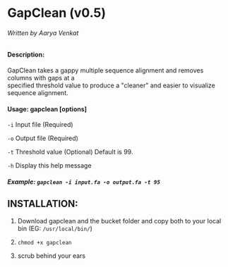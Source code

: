 # GapClean (v0.5)
###### Written by Aarya Venkat

#### Description:  
GapClean takes a gappy multiple sequence alignment and removes columns with gaps at a  
specified threshold value to produce a "cleaner" and easier to visualize sequence alignment.  

#### Usage: gapclean [options]

   `-i`   Input file       (Required)

   `-o`   Output file      (Required)

   `-t`   Threshold value  (Optional) Default is 99.

   `-h`   Display this help message


#####  Example: `gapclean -i input.fa -o output.fa -t 95`
  
  
  
  
## INSTALLATION:

1. Download gapclean and the bucket folder and copy both to your local bin (EG: `/usr/local/bin/`)

2. `chmod +x gapclean`

3. scrub behind your ears
